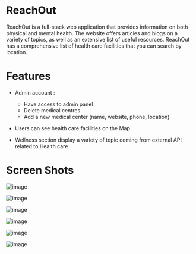# ReachOut

ReachOut is a full-stack web application that provides information on both physical and mental health. The website offers articles and blogs on a variety of topics, as well as an extensive list of useful resources. ReachOut has a comprehensive list of health care facilities that you can search by location. 

# Features

- Admin account :
    * Have access to admin panel
    * Delete medical centres
    * Add a new medical center (name, website, phone, location)

- Users can see health care facilities on the Map 

- Wellness section display a variety of topic coming from external API related to Health care



# Screen Shots 

![image](https://user-images.githubusercontent.com/105254146/197800267-0e7b76d7-5bec-402f-9ee1-601efff82228.png)

![image](https://user-images.githubusercontent.com/105254146/197800812-179bdf4a-1716-445a-af07-6f76fccc1aba.png)

![image](https://user-images.githubusercontent.com/105254146/197801447-86c0fa7c-d4db-44ca-b768-be85a872d300.png)

![image](https://user-images.githubusercontent.com/105254146/197801999-cfbd3503-889b-4ba6-85b3-b84056c6573d.png)

![image](https://user-images.githubusercontent.com/105254146/197802305-d05b1a5f-745d-4f63-9690-e3c08c3810db.png)

![image](https://user-images.githubusercontent.com/105254146/197856710-1950430e-4ae4-4e9d-908b-1e639d1f95a5.png)







